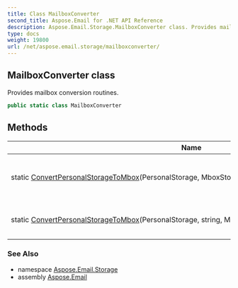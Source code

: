 ```yaml
---
title: Class MailboxConverter
second_title: Aspose.Email for .NET API Reference
description: Aspose.Email.Storage.MailboxConverter class. Provides mailbox conversion routines
type: docs
weight: 19800
url: /net/aspose.email.storage/mailboxconverter/
---
```

## MailboxConverter class

Provides mailbox conversion routines.

```csharp
public static class MailboxConverter
```

## Methods

| Name | Description |
| --- | --- |
| static [ConvertPersonalStorageToMbox](../../aspose.email.storage/mailboxconverter/convertpersonalstoragetombox/#convertpersonalstoragetombox)(PersonalStorage, MboxStorageWriter, MessageAcceptanceCallback) | Converts the [`PersonalStorage`](../../aspose.email.storage.pst/personalstorage/) to mbox format using given [`MboxStorageWriter`](../../aspose.email.storage.mbox/mboxstoragewriter/). |
| static [ConvertPersonalStorageToMbox](../../aspose.email.storage/mailboxconverter/convertpersonalstoragetombox/#convertpersonalstoragetombox_1)(PersonalStorage, string, MessageAcceptanceCallback) | Converts the [`PersonalStorage`](../../aspose.email.storage.pst/personalstorage/) to mbox format using given path. |

### See Also

* namespace [Aspose.Email.Storage](../../aspose.email.storage/)
* assembly [Aspose.Email](../../)


